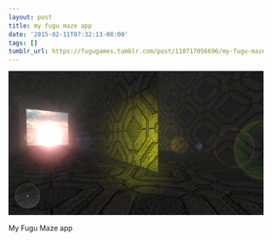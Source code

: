 ```yaml
---
layout: post
title: my fugu maze app
date: '2015-02-11T07:32:13-08:00'
tags: []
tumblr_url: https://fugugames.tumblr.com/post/110717056696/my-fugu-maze-app
---
```

 ![](/tumblr_files/tumblr_njlxhpyDzG1tgne1po1_1280.png)  

My Fugu Maze app

